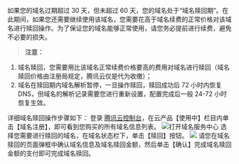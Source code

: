 如果您的域名过期超过 30 天，但未超过 60 天，您的域名处于“域名赎回期”。在此期间，如果您还需要继续使用该域名，您需要花高于域名续费的正常价格对该域名进行赎回操作。为了保证您的域名能够正常使用，请您务必提前进行续费，避免不必要的损失。
>**注意：**
1. 域名赎回，您需要用比该域名正常续费价格要高的费用对域名进行赎回（域名赎回价格由注册局规定，腾讯云仅是代为收缴）；
2. 域名在赎回期内域名解析暂停，一旦操作赎回，赎回成功后 72 小时内恢复 DNS，但域名的解析记录需要您进行重新设置，配置完成后一般 24-72 小时恢复生效。

详细域名赎回操作步骤如下：
登录 [腾讯云控制台](https://console.cloud.tencent.com/)，在云产品【使用中】栏目内单击【域名注册】，即可看到您购买的所有域名信息列表。
![打开域名服务中心](https://main.qcloudimg.com/raw/874acea6398562bd7c5cab9d847c2192.png)
选择您需要进行赎回的域名，在域名状态栏下，单击【赎回】按钮。
![](//mc.qcloudimg.com/static/img/3d72d49c84a00e267c1b45f36c6d3533/image.png)
请您在域名赎回的页面弹框中确认域名信息及域名赎回金额，然后单击【确认】完成域名赎回金额的支付即可完成域名赎回。


